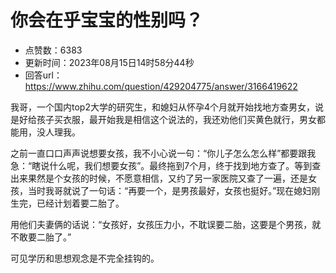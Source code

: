 # 你会在乎宝宝的性别吗？
- 点赞数：6383
- 更新时间：2023年08月15日14时58分44秒
- 回答url：https://www.zhihu.com/question/429204775/answer/3166419622
<body>
 <p data-pid="ymbVKPs-">我哥，一个国内top2大学的研究生，和媳妇从怀孕4个月就开始找地方查男女，说是好给孩子买衣服，最开始我是相信这个说法的，我还劝他们买黄色就行，男女都能用，没人理我。</p>
 <p data-pid="8ms1aWlC">之前一直口口声声说想要女孩，我不小心说一句：“你儿子怎么怎么样”都要跟我急：“瞎说什么呢，我们想要女孩”。最终拖到7个月，终于找到地方查了。等到查出来果然是个女孩的时候，不愿意相信，又约了另一家医院又查了一遍，还是女孩，当时我哥就说了一句话：“再要一个，是男孩最好，女孩也挺好。”现在媳妇刚生完，已经计划着要二胎了。</p>
 <p data-pid="AIxMpv2A">用他们夫妻俩的话说：“女孩好，女孩压力小，不耽误要二胎，这要是个男孩，就不敢要二胎了。”</p>
 <p data-pid="u7kgvOCK">可见学历和思想观念是不完全挂钩的。</p>
</body>
